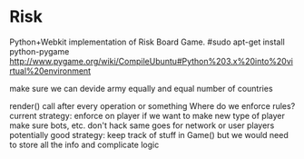 # Risk
Python+Webkit implementation of Risk Board Game.
#sudo apt-get install python-pygame
http://www.pygame.org/wiki/CompileUbuntu#Python%203.x%20into%20virtual%20environment


make sure we can devide army equally and equal number of countries

render() call after every operation or something
Where do we enforce rules?
   current strategy:
      enforce on player
      if we want to make new type of player make sure bots, etc. don't hack
      same goes for network or user players
   potentially good strategy:
      keep track of stuff in Game()
      but we would need to store all the info and complicate logic
